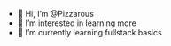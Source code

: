 - 👋 Hi, I’m @Pizzarous
- 👀 I’m interested in learning more
- 🌱 I’m currently learning fullstack basics

<!---
Pizzarous/Pizzarous is a ✨ special ✨ repository because its `README.md` (this file) appears on your GitHub profile.
You can click the Preview link to take a look at your changes.
--->
